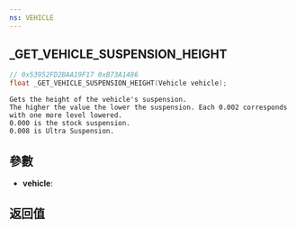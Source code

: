 ```yaml
---
ns: VEHICLE
---
```

## _GET_VEHICLE_SUSPENSION_HEIGHT

```c
// 0x53952FD2BAA19F17 0xB73A1486
float _GET_VEHICLE_SUSPENSION_HEIGHT(Vehicle vehicle);
```

```
Gets the height of the vehicle's suspension.  
The higher the value the lower the suspension. Each 0.002 corresponds with one more level lowered.  
0.000 is the stock suspension.  
0.008 is Ultra Suspension.  
```

## 參數
* **vehicle**: 

## 返回值
